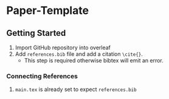 # Paper-Template 
## Getting Started
1. Import GitHub repository into overleaf
2. Add `references.bib` file and add a citation `\cite{}`.
    - This step is required otherwise bibtex will emit an error.

### Connecting References
1. `main.tex` is already set to expect `references.bib`
